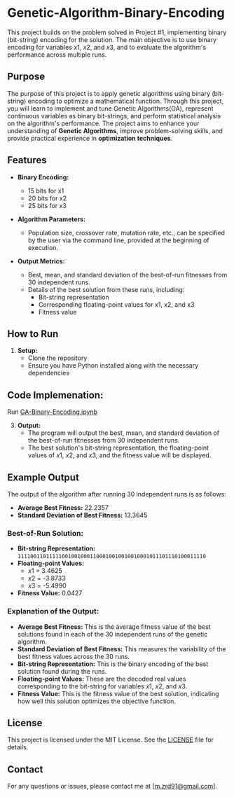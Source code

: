 # Genetic-Algorithm-Binary-Encoding

This project builds on the problem solved in Project #1, implementing binary (bit-string) encoding for the solution. The main objective is to use binary encoding for variables $x1$, $x2$, and $x3$, and to evaluate the algorithm's performance across multiple runs.

## Purpose

The purpose of this project is to apply genetic algorithms using binary (bit-string) encoding to optimize a mathematical function. Through this project, you will learn to implement and tune Genetic Algorithms(GA), represent continuous variables as binary bit-strings, and perform statistical analysis on the algorithm's performance. The project aims to enhance your understanding of **Genetic Algorithms**, improve problem-solving skills, and provide practical experience in **optimization techniques**.


## Features

- **Binary Encoding:** 
  - 15 bits for x1
  - 20 bits for x2
  - 25 bits for x3

- **Algorithm Parameters:**
  - Population size, crossover rate, mutation rate, etc., can be specified by the user via the command line, provided at the beginning of execution.

- **Output Metrics:**
  - Best, mean, and standard deviation of the best-of-run fitnesses from 30 independent runs.
  - Details of the best solution from these runs, including:
    - Bit-string representation
    - Corresponding floating-point values for x1, x2, and x3
    - Fitness value

## How to Run

1. **Setup:**
   - Clone the repository
   - Ensure you have Python installed along with the necessary dependencies

## Code Implemenation:
Run [GA-Binary-Encoding.ipynb](GA-Binary-Encoding.ipynb)

3. **Output:**
   - The program will output the best, mean, and standard deviation of the best-of-run fitnesses from 30 independent runs.
   - The best solution's bit-string representation, the floating-point values of $x1$, $x2$, and $x3$, and the fitness value will be displayed.
  
## Example Output

The output of the algorithm after running 30 independent runs is as follows:

- **Average Best Fitness:** 22.2357
- **Standard Deviation of Best Fitness:** 13.3645

### Best-of-Run Solution:

- **Bit-string Representation:** `111100110111110010010001100010010010010001011101110100011110`
- **Floating-point Values:** 
  - $x1$ = 3.4625
  - $x2$ = -3.8733
  - $x3$ = -5.4990
- **Fitness Value:** 0.0427

### Explanation of the Output:

- **Average Best Fitness:** This is the average fitness value of the best solutions found in each of the 30 independent runs of the genetic algorithm.
- **Standard Deviation of Best Fitness:** This measures the variability of the best fitness values across the 30 runs.
- **Bit-string Representation:** This is the binary encoding of the best solution found during the runs.
- **Floating-point Values:** These are the decoded real values corresponding to the bit-string for variables $x1$, $x2$, and $x3$.
- **Fitness Value:** This is the fitness value of the best solution, indicating how well this solution optimizes the objective function.

## License

This project is licensed under the MIT License. See the [LICENSE](LICENSE) file for details.

## Contact

For any questions or issues, please contact me at [m.zrd91@gmail.com].
